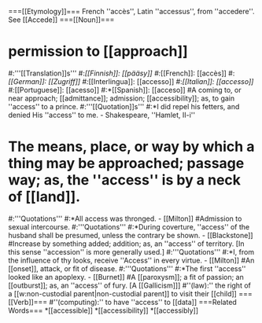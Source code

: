 ===[[Etymology]]===
French ''accès'', Latin ''accessus'', from ''accedere''. See [[Accede]]
===[[Noun]]===
# permission to [[approach]]
#:'''[[Translation]]s'''
#:*[[Finnish]]: [[pääsy]]
#:*[[French]]: [[accès]]
#:*[[German]]: [[Zugriff]]
#:*[[Interlingua]]: [[accesso]]
#:*[[Italian]]: [[accesso]]
#:*[[Portuguese]]: [[acesso]]
#:*[[Spanish]]: [[acceso]] 
#A coming to, or near approach; [[admittance]]; admission; [[accessibility]]; as, to gain ''access'' to a prince.
#:'''[[Quotation]]s'''
#:*I did repel his fetters, and denied His ''access'' to me. - Shakespeare, ''Hamlet, II-i''
# The means, place, or way by which a thing may be approached; passage way; as, the ''access'' is by a neck of [[land]].
#:'''Quotations'''
#:*All access was thronged. - [[Milton]] 
#Admission to sexual intercourse.
#:'''Quotations'''
#:*During coverture, ''access'' of the husband shall be presumed, unless the contrary be shown. - [[Blackstone]] 
#Increase by something added; addition; as, an ''access'' of territory. [In this sense ''accession'' is more generally used.]
#:'''Quotations'''
#:*I, from the influence of thy looks, receive ''Access'' in every virtue. - [[Milton]]
#An [[onset]], attack, or fit of disease.
#:'''Quotations'''
#:*The first ''access'' looked like an apoplexy. - [[Burnet]]
#A [[paroxysm]]; a fit of passion; an [[outburst]]; as, an ''access'' of fury. [A [[Gallicism]]]
#''(law):'' the right of a [[w:non-custodial parent|non-custodial parent]] to visit their [[child]]
===[[Verb]]===
#''(computing):'' to have ''access'' to [[data]]
===Related Words===
*[[accessible]]
*[[accessibility]]
*[[accessibly]]